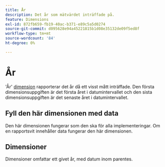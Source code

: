 ```yaml
---
title: År
description: Det år som mätvärdet inträffade på.
feature: Dimensions
exl-id: 872fb659-fb19-40ac-b371-e89c5a5d0274
source-git-commit: d095628e94a45221815b1d08e35132de09f5ed8f
workflow-type: tm+mt
source-wordcount: '84'
ht-degree: 0%

---
```


# År

&#39;År&#39; [dimension](overview.md) rapporterar det år då ett visst mått inträffade. Den första dimensionsuppgiften är det första året i datumintervallet och den sista dimensionsuppgiften är det senaste året i datumintervallet.

## Fyll den här dimensionen med data

Den här dimensionen fungerar som den ska för alla implementeringar. Om en rapportsvit innehåller data fungerar den här dimensionen.

## Dimensioner

Dimensioner omfattar ett givet år, med datum inom parentes.
